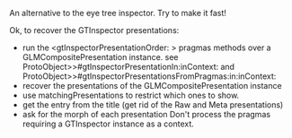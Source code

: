 An alternative to the eye tree inspector. Try to make it fast!

Ok, to recover the GTInspector presentations:
- run the <gtInspectorPresentationOrder: > pragmas methods over a
       GLMCompositePresentation instance.
       see ProtoObject>>#gtInspectorPresentationIn:inContext:
       and ProtoObject>>#gtInspectorPresentationsFromPragmas:in:inContext:
- recover the presentations of the GLMCompositePresentation instance
- use matchingPresentations to restrict which ones to show.
- get the entry from the title (get rid of the Raw and Meta presentations)
- ask for the morph of each presentation
Don't process the pragmas requiring a GTInspector instance as a context.